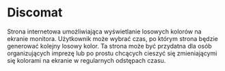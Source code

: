 # Discomat
Strona internetowa umożliwiająca wyświetlanie losowych kolorów na ekranie monitora. Użytkownik może wybrać czas, po którym strona będzie generować kolejny losowy kolor. Ta strona może być przydatna dla osób organizujących imprezę lub po prostu chcących cieszyć się zmieniającymi się kolorami na ekranie w regularnych odstępach czasu.
